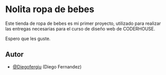 
# Nolita ropa de bebes

Este tienda de ropa de bebes es mi primer proyecto, utilizado para realizar las entregas necesarias para el curso de diseño web de CODERHOUSE.

Espero que les guste.




## Autor

- [@Diegofergiu](https://www.github.com/diegofergiu) (Diego Fernandez)

